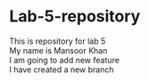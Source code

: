 # Lab-5-repository
This is repository for lab 5
<br>
My name is Mansoor Khan
<br>
I am going to add new feature
<br>
I have created a new branch
